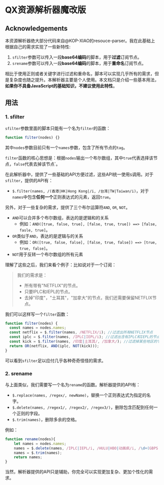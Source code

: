 # QX资源解析器魔改版

## Acknowledgements

本资源解析器绝大部分代码来自@KOP-XIAO的resouce-parser。我在此基础上根据自己的需求实现了一些新特性:

1. `sfilter`参数可以传入一段**base64编码**的脚本，用于**过滤**订阅节点。
2. `srename`参数可以传入一段**base64编码**的脚本，用于**重命名**订阅节点。

相比于使用正则或者关键字进行过滤和重命名，脚本可以实现几乎所有的需求，但是复杂度也随之提升。本解析器主要是个人使用。本文档只是介绍一些基本用法，**如果你不具备JavaScript的基础知识，不建议使用此特性**。

## 用法

### 1. sfilter

`sfilter`参数里面的脚本只能有一个名为`filter`的函数：

```javascript
function filter(nodes) {}
```

其中`nodes`参数目前只有一个`names`参数，包含了所有节点的`tag`。

`filter`函数的核心思想是：根据`nodes`输出一个布尔数组，其中`true`代表选择该节点，`false`代表去掉该节点`。

在此解析器中，提供了一些基础的API方便过滤，这些API统一使用`$`调用。对于`sfilter`，提供的API有：

- `$.filter(names, /(香港|HK|Hong Kong|/i, /台湾|TW|Taiwan/i)`，对于`names`中包含**任何一个**正则表达式的元素，返回`true`。

另外，对于一些复杂的需求，提供了三个布尔运算符`AND`, `OR`, `NOT`。

- `AND`可以合并多个布尔数组，表达的是逻辑和的关系
  - 例如：`AND([true, false, true], [false, true, true]) ==> [false, fasle, true]`。
- `OR`类似于`AND`，表达的是逻辑与的关系
  - 例如：`OR([true, false, false], [false, true, false]) ==> [true, true, false]`。
- `NOT`用于反转一个布尔数组的所有元素

理解了这些之后，我们来看个例子：比如说对于一个订阅：

> 我们的需求是：
>
> - 所有带有"NETFLIX"的节点。
> - 只要IPLC和IEPL的节点。
> - 去掉"印度"，"土耳其"，"加拿大"的节点，我们还需要保留NETFLIX节点。

我们可以这样写一个`filter`函数：

```javascript
function filter(nodes) {
  const names = nodes.names;
  const netflix = $.filter(names, /NETFLIX/i); //过滤出所有NETFLIX节点
  const iplc = $.filter(names, /IPLC|IEPL/i); //过滤出含有IPLC和IEPL的节点
  const kick = $.filter(names, /印度|土耳其/, /加拿大/); //过滤掉某些地区的节点，注意$.filter可以支持多个表达式
  return OR(netflix, AND(iplc, NOT(kick)));
}
```

可以看到`sfilter`足以应付几乎各种奇奇怪怪的需求。

### 2. srename

与上面类似，我们需要写一个名为`rename`的函数。解析器提供的API有：

- `$.replace(names, /regex/, newName)`，替换一个正则表达式为指定的名字。
- `$.delete(names, /regex1/, /regex2/, /regex3/)`，删除包含匹配到任何一个正则的字段。
- `$.trim(names)`，删除多余的空格。

例如：

```javascript
function rename(nodes){
    let names = nodes.names;
    names = $.delete(names, /IPLC|IEPL/i, /HULU|HBO|动画疯/i, /\d+(GBPS|MBPS)/i, /洛杉矶|圣塔克拉利塔|萨克拉门托|帕罗奥图/);
    names = $.trim(names);
    return names;
}
```

当然，解析器提供的API只是辅助，你完全可以实现更加复杂、更加个性化的需求。
